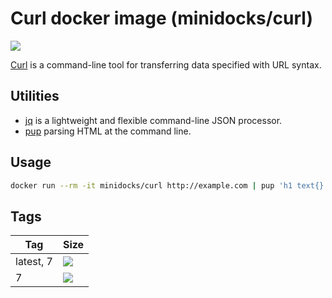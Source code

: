 Curl docker image (minidocks/curl)
==================================

![](https://upload.wikimedia.org/wikipedia/commons/thumb/8/8a/Curl-logo.svg/200px-Curl-logo.svg.png)

[Curl](https://curl.haxx.se/) is a command-line tool for transferring data specified with URL syntax.

Utilities
---------

- [jq](https://stedolan.github.io/jq/) is a lightweight and flexible command-line JSON processor.
- [pup](https://github.com/ericchiang/pup) parsing HTML at the command line.

Usage
-----

```bash
docker run --rm -it minidocks/curl http://example.com | pup 'h1 text{}'
```

Tags
----

 Tag       | Size
 --------- | ----
 latest, 7 | [![](https://images.microbadger.com/badges/image/minidocks/curl.svg)](https://microbadger.com/images/minidocks/curl)
 7         | [![](https://images.microbadger.com/badges/image/minidocks/curl:7.svg)](https://microbadger.com/images/minidocks/curl:7)
